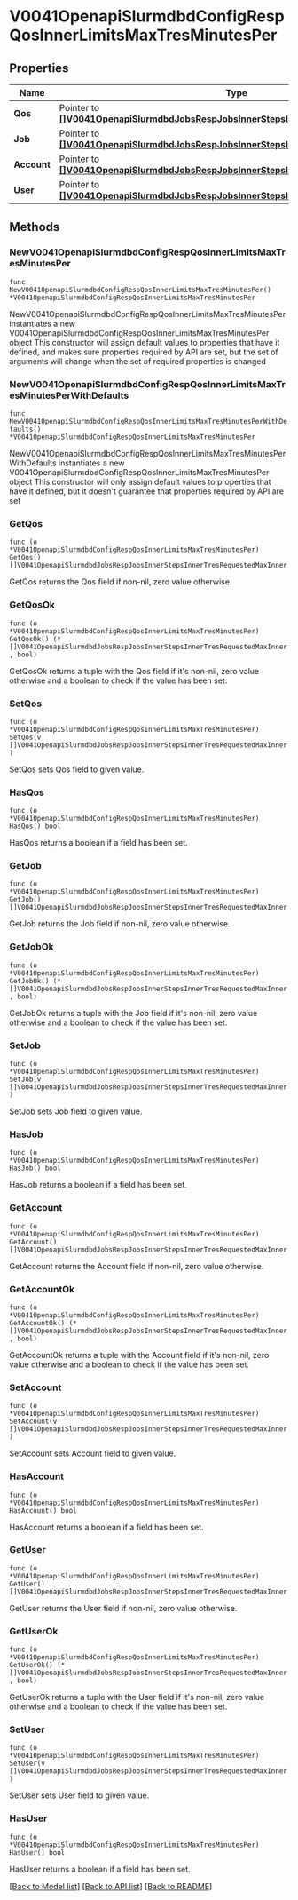 # V0041OpenapiSlurmdbdConfigRespQosInnerLimitsMaxTresMinutesPer

## Properties

Name | Type | Description | Notes
------------ | ------------- | ------------- | -------------
**Qos** | Pointer to [**[]V0041OpenapiSlurmdbdJobsRespJobsInnerStepsInnerTresRequestedMaxInner**](V0041OpenapiSlurmdbdJobsRespJobsInnerStepsInnerTresRequestedMaxInner.md) | GrpTRESRunMins | [optional] 
**Job** | Pointer to [**[]V0041OpenapiSlurmdbdJobsRespJobsInnerStepsInnerTresRequestedMaxInner**](V0041OpenapiSlurmdbdJobsRespJobsInnerStepsInnerTresRequestedMaxInner.md) | MaxTRESMinsPerJob | [optional] 
**Account** | Pointer to [**[]V0041OpenapiSlurmdbdJobsRespJobsInnerStepsInnerTresRequestedMaxInner**](V0041OpenapiSlurmdbdJobsRespJobsInnerStepsInnerTresRequestedMaxInner.md) | MaxTRESRunMinsPerAccount | [optional] 
**User** | Pointer to [**[]V0041OpenapiSlurmdbdJobsRespJobsInnerStepsInnerTresRequestedMaxInner**](V0041OpenapiSlurmdbdJobsRespJobsInnerStepsInnerTresRequestedMaxInner.md) | MaxTRESRunMinsPerUser | [optional] 

## Methods

### NewV0041OpenapiSlurmdbdConfigRespQosInnerLimitsMaxTresMinutesPer

`func NewV0041OpenapiSlurmdbdConfigRespQosInnerLimitsMaxTresMinutesPer() *V0041OpenapiSlurmdbdConfigRespQosInnerLimitsMaxTresMinutesPer`

NewV0041OpenapiSlurmdbdConfigRespQosInnerLimitsMaxTresMinutesPer instantiates a new V0041OpenapiSlurmdbdConfigRespQosInnerLimitsMaxTresMinutesPer object
This constructor will assign default values to properties that have it defined,
and makes sure properties required by API are set, but the set of arguments
will change when the set of required properties is changed

### NewV0041OpenapiSlurmdbdConfigRespQosInnerLimitsMaxTresMinutesPerWithDefaults

`func NewV0041OpenapiSlurmdbdConfigRespQosInnerLimitsMaxTresMinutesPerWithDefaults() *V0041OpenapiSlurmdbdConfigRespQosInnerLimitsMaxTresMinutesPer`

NewV0041OpenapiSlurmdbdConfigRespQosInnerLimitsMaxTresMinutesPerWithDefaults instantiates a new V0041OpenapiSlurmdbdConfigRespQosInnerLimitsMaxTresMinutesPer object
This constructor will only assign default values to properties that have it defined,
but it doesn't guarantee that properties required by API are set

### GetQos

`func (o *V0041OpenapiSlurmdbdConfigRespQosInnerLimitsMaxTresMinutesPer) GetQos() []V0041OpenapiSlurmdbdJobsRespJobsInnerStepsInnerTresRequestedMaxInner`

GetQos returns the Qos field if non-nil, zero value otherwise.

### GetQosOk

`func (o *V0041OpenapiSlurmdbdConfigRespQosInnerLimitsMaxTresMinutesPer) GetQosOk() (*[]V0041OpenapiSlurmdbdJobsRespJobsInnerStepsInnerTresRequestedMaxInner, bool)`

GetQosOk returns a tuple with the Qos field if it's non-nil, zero value otherwise
and a boolean to check if the value has been set.

### SetQos

`func (o *V0041OpenapiSlurmdbdConfigRespQosInnerLimitsMaxTresMinutesPer) SetQos(v []V0041OpenapiSlurmdbdJobsRespJobsInnerStepsInnerTresRequestedMaxInner)`

SetQos sets Qos field to given value.

### HasQos

`func (o *V0041OpenapiSlurmdbdConfigRespQosInnerLimitsMaxTresMinutesPer) HasQos() bool`

HasQos returns a boolean if a field has been set.

### GetJob

`func (o *V0041OpenapiSlurmdbdConfigRespQosInnerLimitsMaxTresMinutesPer) GetJob() []V0041OpenapiSlurmdbdJobsRespJobsInnerStepsInnerTresRequestedMaxInner`

GetJob returns the Job field if non-nil, zero value otherwise.

### GetJobOk

`func (o *V0041OpenapiSlurmdbdConfigRespQosInnerLimitsMaxTresMinutesPer) GetJobOk() (*[]V0041OpenapiSlurmdbdJobsRespJobsInnerStepsInnerTresRequestedMaxInner, bool)`

GetJobOk returns a tuple with the Job field if it's non-nil, zero value otherwise
and a boolean to check if the value has been set.

### SetJob

`func (o *V0041OpenapiSlurmdbdConfigRespQosInnerLimitsMaxTresMinutesPer) SetJob(v []V0041OpenapiSlurmdbdJobsRespJobsInnerStepsInnerTresRequestedMaxInner)`

SetJob sets Job field to given value.

### HasJob

`func (o *V0041OpenapiSlurmdbdConfigRespQosInnerLimitsMaxTresMinutesPer) HasJob() bool`

HasJob returns a boolean if a field has been set.

### GetAccount

`func (o *V0041OpenapiSlurmdbdConfigRespQosInnerLimitsMaxTresMinutesPer) GetAccount() []V0041OpenapiSlurmdbdJobsRespJobsInnerStepsInnerTresRequestedMaxInner`

GetAccount returns the Account field if non-nil, zero value otherwise.

### GetAccountOk

`func (o *V0041OpenapiSlurmdbdConfigRespQosInnerLimitsMaxTresMinutesPer) GetAccountOk() (*[]V0041OpenapiSlurmdbdJobsRespJobsInnerStepsInnerTresRequestedMaxInner, bool)`

GetAccountOk returns a tuple with the Account field if it's non-nil, zero value otherwise
and a boolean to check if the value has been set.

### SetAccount

`func (o *V0041OpenapiSlurmdbdConfigRespQosInnerLimitsMaxTresMinutesPer) SetAccount(v []V0041OpenapiSlurmdbdJobsRespJobsInnerStepsInnerTresRequestedMaxInner)`

SetAccount sets Account field to given value.

### HasAccount

`func (o *V0041OpenapiSlurmdbdConfigRespQosInnerLimitsMaxTresMinutesPer) HasAccount() bool`

HasAccount returns a boolean if a field has been set.

### GetUser

`func (o *V0041OpenapiSlurmdbdConfigRespQosInnerLimitsMaxTresMinutesPer) GetUser() []V0041OpenapiSlurmdbdJobsRespJobsInnerStepsInnerTresRequestedMaxInner`

GetUser returns the User field if non-nil, zero value otherwise.

### GetUserOk

`func (o *V0041OpenapiSlurmdbdConfigRespQosInnerLimitsMaxTresMinutesPer) GetUserOk() (*[]V0041OpenapiSlurmdbdJobsRespJobsInnerStepsInnerTresRequestedMaxInner, bool)`

GetUserOk returns a tuple with the User field if it's non-nil, zero value otherwise
and a boolean to check if the value has been set.

### SetUser

`func (o *V0041OpenapiSlurmdbdConfigRespQosInnerLimitsMaxTresMinutesPer) SetUser(v []V0041OpenapiSlurmdbdJobsRespJobsInnerStepsInnerTresRequestedMaxInner)`

SetUser sets User field to given value.

### HasUser

`func (o *V0041OpenapiSlurmdbdConfigRespQosInnerLimitsMaxTresMinutesPer) HasUser() bool`

HasUser returns a boolean if a field has been set.


[[Back to Model list]](../README.md#documentation-for-models) [[Back to API list]](../README.md#documentation-for-api-endpoints) [[Back to README]](../README.md)


